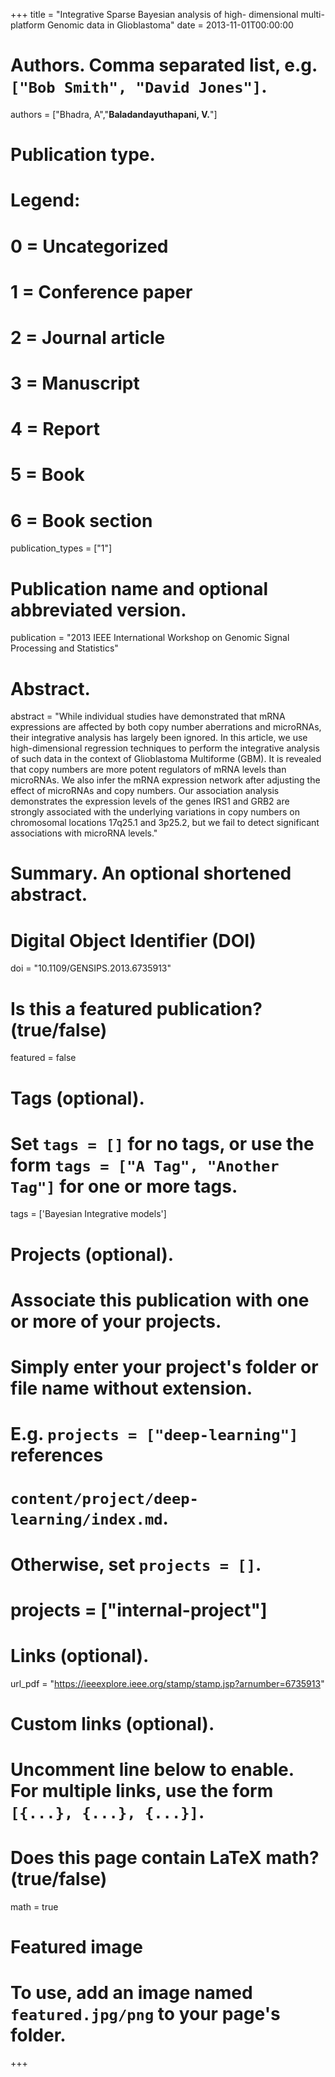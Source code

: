 +++
title = "Integrative Sparse Bayesian analysis of high- dimensional multi-platform Genomic data in Glioblastoma"
date = 2013-11-01T00:00:00

# Authors. Comma separated list, e.g. `["Bob Smith", "David Jones"]`.
authors = ["Bhadra, A","**Baladandayuthapani, V.**"]

# Publication type.
# Legend:
# 0 = Uncategorized
# 1 = Conference paper
# 2 = Journal article
# 3 = Manuscript
# 4 = Report
# 5 = Book
# 6 = Book section
publication_types = ["1"]

# Publication name and optional abbreviated version.
publication = "2013 IEEE International Workshop on Genomic Signal Processing and Statistics"

# Abstract.
abstract = "While individual studies have demonstrated that mRNA expressions are affected by both copy number aberrations and microRNAs, their integrative analysis has largely been ignored. In this article, we use high-dimensional regression techniques to perform the integrative analysis of such data in the context of Glioblastoma Multiforme (GBM). It is revealed that copy numbers are more potent regulators of mRNA levels than microRNAs. We also infer the mRNA expression network after adjusting the effect of microRNAs and copy numbers. Our association analysis demonstrates the expression levels of the genes IRS1 and GRB2 are strongly associated with the underlying variations in copy numbers on chromosomal locations 17q25.1 and 3p25.2, but we fail to detect significant associations with microRNA levels."

# Summary. An optional shortened abstract.

# Digital Object Identifier (DOI)
doi = "10.1109/GENSIPS.2013.6735913"

# Is this a featured publication? (true/false)
featured = false

# Tags (optional).
#   Set `tags = []` for no tags, or use the form `tags = ["A Tag", "Another Tag"]` for one or more tags.
tags = ['Bayesian Integrative models']

# Projects (optional).
#   Associate this publication with one or more of your projects.
#   Simply enter your project's folder or file name without extension.
#   E.g. `projects = ["deep-learning"]` references 
#   `content/project/deep-learning/index.md`.
#   Otherwise, set `projects = []`.
# projects = ["internal-project"]

# Links (optional).
 url_pdf = "https://ieeexplore.ieee.org/stamp/stamp.jsp?arnumber=6735913"




# Custom links (optional).
#   Uncomment line below to enable. For multiple links, use the form `[{...}, {...}, {...}]`.

# Does this page contain LaTeX math? (true/false)
math = true

# Featured image
# To use, add an image named `featured.jpg/png` to your page's folder. 
+++

